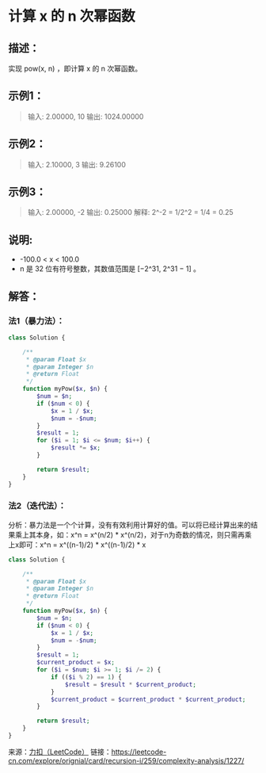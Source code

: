 # 计算 x 的 n 次幂函数


## 描述：
实现 pow(x, n) ，即计算 x 的 n 次幂函数。

## 示例1：
> 输入: 2.00000, 10
> 输出: 1024.00000

## 示例2：
> 输入: 2.10000, 3
> 输出: 9.26100

## 示例3：
> 输入: 2.00000, -2
> 输出: 0.25000
> 解释: 2^-2 = 1/2^2 = 1/4 = 0.25

## 说明:
- -100.0 < x < 100.0
- n 是 32 位有符号整数，其数值范围是 [−2^31, 2^31 − 1] 。

## 解答：

### 法1（暴力法）：

```php
class Solution {

    /**
     * @param Float $x
     * @param Integer $n
     * @return Float
     */
    function myPow($x, $n) {
        $num = $n;
        if ($num < 0) {
            $x = 1 / $x;
            $num = -$num;
        }
        $result = 1;
        for ($i = 1; $i <= $num; $i++) {
            $result *= $x;
        }

        return $result;
    }
}
```

### 法2（迭代法）：

分析：暴力法是一个个计算，没有有效利用计算好的值。可以将已经计算出来的结果乘上其本身，如：x^n = x^(n/2) * x^(n/2)，对于n为奇数的情况，则只需再乘上x即可：x^n = x^((n-1)/2) * x^((n-1)/2) * x

```php
class Solution {

    /**
     * @param Float $x
     * @param Integer $n
     * @return Float
     */
    function myPow($x, $n) {
        $num = $n;
        if ($num < 0) {
            $x = 1 / $x;
            $num = -$num;
        }
        $result = 1;
        $current_product = $x;
        for ($i = $num; $i >= 1; $i /= 2) {
            if (($i % 2) == 1) {
                $result = $result * $current_product;
            }
            $current_product = $current_product * $current_product;
        }

        return $result;
    }
}
```

来源：[力扣（LeetCode）](https://leetcode-cn.com/explore/orignial/card/recursion-i/259/complexity-analysis/1227/)
链接：https://leetcode-cn.com/explore/orignial/card/recursion-i/259/complexity-analysis/1227/

